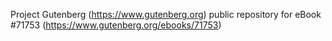 Project Gutenberg (https://www.gutenberg.org) public repository
for eBook #71753 (https://www.gutenberg.org/ebooks/71753)
